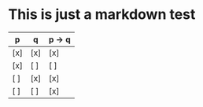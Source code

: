 # This is just a markdown test

| p   | q   | p -> q |
|-----|-----|--------|
| [x] | [x] | [x]    |
| [x] | [ ] | [ ]    |
| [ ] | [x] | [x]    |
| [ ] | [ ] | [x]    |
